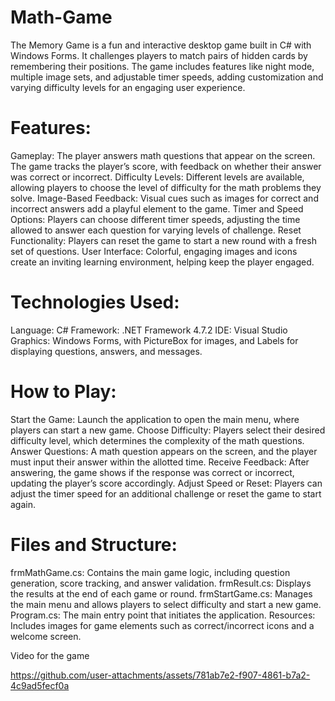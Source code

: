 # Math-Game
The Memory Game is a fun and interactive desktop game built in C# with Windows Forms. It challenges players to match pairs of hidden cards by remembering their positions. The game includes features like night mode, multiple image sets, and adjustable timer speeds, adding customization and varying difficulty levels for an engaging user experience.

# Features:
Gameplay: The player answers math questions that appear on the screen. The game tracks the player’s score, with feedback on whether their answer was correct or incorrect.
Difficulty Levels: Different levels are available, allowing players to choose the level of difficulty for the math problems they solve.
Image-Based Feedback: Visual cues such as images for correct and incorrect answers add a playful element to the game.
Timer and Speed Options: Players can choose different timer speeds, adjusting the time allowed to answer each question for varying levels of challenge.
Reset Functionality: Players can reset the game to start a new round with a fresh set of questions.
User Interface: Colorful, engaging images and icons create an inviting learning environment, helping keep the player engaged.
# Technologies Used:
Language: C#
Framework: .NET Framework 4.7.2
IDE: Visual Studio
Graphics: Windows Forms, with PictureBox for images, and Labels for displaying questions, answers, and messages.
# How to Play:
Start the Game: Launch the application to open the main menu, where players can start a new game.
Choose Difficulty: Players select their desired difficulty level, which determines the complexity of the math questions.
Answer Questions: A math question appears on the screen, and the player must input their answer within the allotted time.
Receive Feedback: After answering, the game shows if the response was correct or incorrect, updating the player’s score accordingly.
Adjust Speed or Reset: Players can adjust the timer speed for an additional challenge or reset the game to start again.
# Files and Structure:
frmMathGame.cs: Contains the main game logic, including question generation, score tracking, and answer validation.
frmResult.cs: Displays the results at the end of each game or round.
frmStartGame.cs: Manages the main menu and allows players to select difficulty and start a new game.
Program.cs: The main entry point that initiates the application.
Resources: Includes images for game elements such as correct/incorrect icons and a welcome screen.

Video for the game

https://github.com/user-attachments/assets/781ab7e2-f907-4861-b7a2-4c9ad5fecf0a
